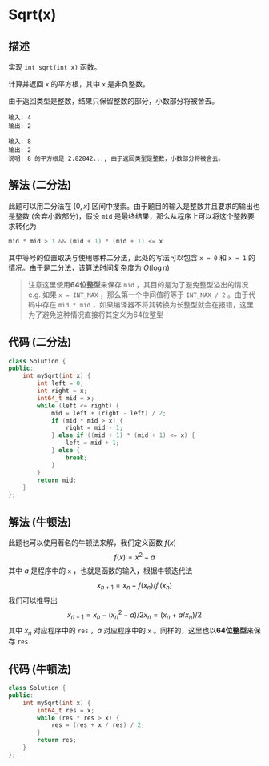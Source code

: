 # Sqrt(x)

## 描述

实现 `int sqrt(int x)` 函数。

计算并返回 `x` 的平方根，其中 `x` 是非负整数。

由于返回类型是整数，结果只保留整数的部分，小数部分将被舍去。

```
输入: 4
输出: 2
```
```
输入: 8
输出: 2
说明: 8 的平方根是 2.82842..., 由于返回类型是整数，小数部分将被舍去。
```

## 解法 (二分法)

此题可以用二分法在 $[0, x]$ 区间中搜索。由于题目的输入是整数并且要求的输出也是整数 (舍弃小数部分)，假设 `mid` 是最终结果，那么从程序上可以将这个整数要求转化为

```cpp
mid * mid > 1 && (mid + 1) * (mid + 1) <= x
```

其中等号的位置取决与使用哪种二分法，此处的写法可以包含 `x = 0` 和 `x = 1` 的情况。由于是二分法，该算法时间复杂度为 $O(\log{n})$

> 注意这里使用**64位整型**来保存 `mid` ，其目的是为了避免整型溢出的情况
> e.g.
> 如果 `x = INT_MAX` ，那么第一个中间值将等于 `INT_MAX / 2` 。由于代码中存在 `mid * mid` ，如果编译器不将其转换为长整型就会在报错，这里为了避免这种情况直接将其定义为64位整型

## 代码 (二分法)

```cpp
class Solution {
public:
    int mySqrt(int x) {
        int left = 0;
        int right = x;
        int64_t mid = x;
        while (left <= right) {
            mid = left + (right - left) / 2;
            if (mid * mid > x) {
                right = mid - 1;
            } else if ((mid + 1) * (mid + 1) <= x) {
                left = mid + 1;
            } else {
                break;
            }
        }
        return mid;
    }
};
```

## 解法 (牛顿法)

此题也可以使用著名的牛顿法来解，我们定义函数 $f(x)$
$$
f(x)=x^2-a
$$
其中 $a$ 是程序中的 `x` ，也就是函数的输入，根据牛顿迭代法
$$
x_{n+1}=x_{n}-{f(x_{n})}/{f^\prime(x_{n})}
$$
我们可以推导出
$$
x_{n+1}=x_{n}-({x_{n}^2-a})/{2 x_{n}}=({x_{n}+a/x_{n}})/{2}
$$
其中 $x_{n}$ 对应程序中的 `res` ，$a$ 对应程序中的 `x` 。同样的，这里也以**64位整型**来保存 `res`

## 代码 (牛顿法)

```cpp
class Solution {
public:
    int mySqrt(int x) {
        int64_t res = x;
        while (res * res > x) {
            res = (res + x / res) / 2;
        }
        return res;
    }
};
```